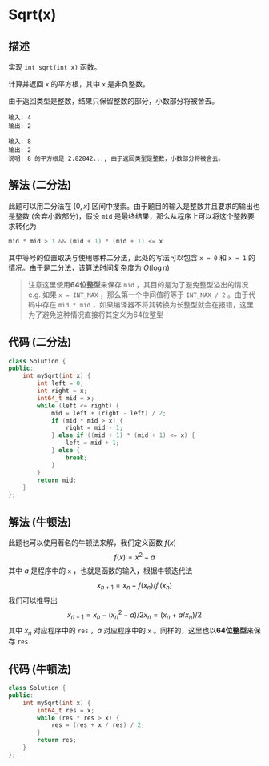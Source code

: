 # Sqrt(x)

## 描述

实现 `int sqrt(int x)` 函数。

计算并返回 `x` 的平方根，其中 `x` 是非负整数。

由于返回类型是整数，结果只保留整数的部分，小数部分将被舍去。

```
输入: 4
输出: 2
```
```
输入: 8
输出: 2
说明: 8 的平方根是 2.82842..., 由于返回类型是整数，小数部分将被舍去。
```

## 解法 (二分法)

此题可以用二分法在 $[0, x]$ 区间中搜索。由于题目的输入是整数并且要求的输出也是整数 (舍弃小数部分)，假设 `mid` 是最终结果，那么从程序上可以将这个整数要求转化为

```cpp
mid * mid > 1 && (mid + 1) * (mid + 1) <= x
```

其中等号的位置取决与使用哪种二分法，此处的写法可以包含 `x = 0` 和 `x = 1` 的情况。由于是二分法，该算法时间复杂度为 $O(\log{n})$

> 注意这里使用**64位整型**来保存 `mid` ，其目的是为了避免整型溢出的情况
> e.g.
> 如果 `x = INT_MAX` ，那么第一个中间值将等于 `INT_MAX / 2` 。由于代码中存在 `mid * mid` ，如果编译器不将其转换为长整型就会在报错，这里为了避免这种情况直接将其定义为64位整型

## 代码 (二分法)

```cpp
class Solution {
public:
    int mySqrt(int x) {
        int left = 0;
        int right = x;
        int64_t mid = x;
        while (left <= right) {
            mid = left + (right - left) / 2;
            if (mid * mid > x) {
                right = mid - 1;
            } else if ((mid + 1) * (mid + 1) <= x) {
                left = mid + 1;
            } else {
                break;
            }
        }
        return mid;
    }
};
```

## 解法 (牛顿法)

此题也可以使用著名的牛顿法来解，我们定义函数 $f(x)$
$$
f(x)=x^2-a
$$
其中 $a$ 是程序中的 `x` ，也就是函数的输入，根据牛顿迭代法
$$
x_{n+1}=x_{n}-{f(x_{n})}/{f^\prime(x_{n})}
$$
我们可以推导出
$$
x_{n+1}=x_{n}-({x_{n}^2-a})/{2 x_{n}}=({x_{n}+a/x_{n}})/{2}
$$
其中 $x_{n}$ 对应程序中的 `res` ，$a$ 对应程序中的 `x` 。同样的，这里也以**64位整型**来保存 `res`

## 代码 (牛顿法)

```cpp
class Solution {
public:
    int mySqrt(int x) {
        int64_t res = x;
        while (res * res > x) {
            res = (res + x / res) / 2;
        }
        return res;
    }
};
```